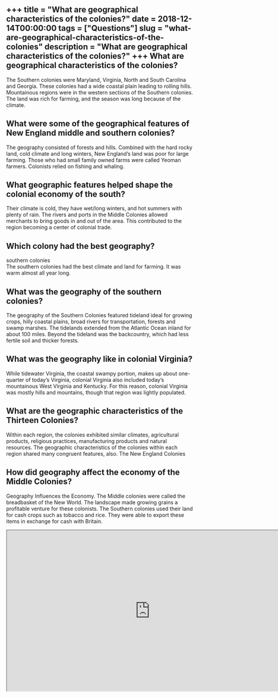 +++
title = "What are geographical characteristics of the colonies?"
date = 2018-12-14T00:00:00
tags = ["Questions"]
slug = "what-are-geographical-characteristics-of-the-colonies"
description = "What are geographical characteristics of the colonies?"
+++
What are geographical characteristics of the colonies?
------------------------------------------------------

The Southern colonies were Maryland, Virginia, North and South Carolina and Georgia. These colonies had a wide coastal plain leading to rolling hills. Mountainous regions were in the western sections of the Southern colonies. The land was rich for farming, and the season was long because of the climate.

What were some of the geographical features of New England middle and southern colonies?
----------------------------------------------------------------------------------------

The geography consisted of forests and hills. Combined with the hard rocky land, cold climate and long winters, New England’s land was poor for large farming. Those who had small family owned farms were called Yeoman farmers. Colonists relied on fishing and whaling.

What geographic features helped shape the colonial economy of the south?
------------------------------------------------------------------------

Their climate is cold, they have wet/long winters, and hot summers with plenty of rain. The rivers and ports in the Middle Colonies allowed merchants to bring goods in and out of the area. This contributed to the region becoming a center of colonial trade.

Which colony had the best geography?
------------------------------------

southern colonies  
The southern colonies had the best climate and land for farming. It was warm almost all year long.

What was the geography of the southern colonies?
------------------------------------------------

The geography of the Southern Colonies featured tideland ideal for growing crops, hilly coastal plains, broad rivers for transportation, forests and swamp marshes. The tidelands extended from the Atlantic Ocean inland for about 100 miles. Beyond the tideland was the backcountry, which had less fertile soil and thicker forests.

What was the geography like in colonial Virginia?
-------------------------------------------------

While tidewater Virginia, the coastal swampy portion, makes up about one-quarter of today’s Virginia, colonial Virginia also included today’s mountainous West Virginia and Kentucky. For this reason, colonial Virginia was mostly hills and mountains, though that region was lightly populated.

What are the geographic characteristics of the Thirteen Colonies?
-----------------------------------------------------------------

Within each region, the colonies exhibited similar climates, agricultural products, religious practices, manufacturing products and natural resources. The geographic characteristics of the colonies within each region shared many congruent features, also. The New England Colonies

How did geography affect the economy of the Middle Colonies?
------------------------------------------------------------

Geography Influences the Economy. The Middle colonies were called the breadbasket of the New World. The landscape made growing grains a profitable venture for these colonists. The Southern colonies used their land for cash crops such as tobacco and rice. They were able to export these items in exchange for cash with Britain.

<iframe allow="accelerometer; autoplay; clipboard-write; encrypted-media; gyroscope; picture-in-picture" allowfullscreen="" class="__youtube_prefs__  epyt-is-override  no-lazyload" data-no-lazy="1" data-origheight="433" data-origwidth="770" data-skipgform_ajax_framebjll="" height="433" id="_ytid_80873" loading="lazy" src="https://www.youtube.com/embed/PuCoSjqQK34?enablejsapi=1&autoplay=0&cc_load_policy=0&cc_lang_pref=&iv_load_policy=1&loop=0&modestbranding=0&rel=1&fs=1&playsinline=0&autohide=2&theme=dark&color=red&controls=1&" title="YouTube player" width="770"></iframe>